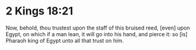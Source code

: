 # 2 Kings 18:21

Now, behold, thou trustest upon the staff of this bruised reed, [even] upon Egypt, on which if a man lean, it will go into his hand, and pierce it: so [is] Pharaoh king of Egypt unto all that trust on him.
